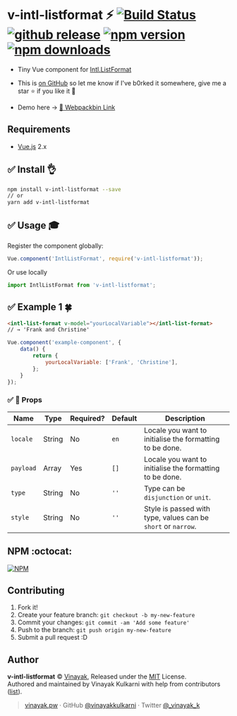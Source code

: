 # v-intl-listformat :zap: [![Build Status](https://travis-ci.org/vinayakkulkarni/v-intl-listformat.svg?branch=master)](https://travis-ci.org/vinayakkulkarni/v-intl-listformat) <a href="https://github.com/vinayakkulkarni/v-intl-listformat/releases/latest"><img src="https://img.shields.io/github/release/vinayakkulkarni/v-intl-listformat.svg" alt="github release"></a> <a href="http://npmjs.org/package/v-intl-listformat"><img src="https://img.shields.io/npm/v/v-intl-listformat.svg" alt="npm version"></a> <a href="http://npm-stat.com/charts.html?package=v-intl-listformat"><img src="https://img.shields.io/npm/dm/v-intl-listformat.svg" alt="npm downloads"></a>

+ Tiny Vue component for [Intl.ListFormat](https://www.chromestatus.com/feature/4764538272481280)

+ This is [on GitHub](https://github.com/vinayakkulkarni/v-intl-listformat)  so let me know if I've b0rked it somewhere, give me a star :star: if you like it :beers:

+ Demo here -> [💯 Webpackbin Link](https://goo.gl/9itxBq)

## Requirements

* [Vue.js](https://vuejs.org/) 2.x

## :white_check_mark: Install :ok_hand:

```bash
npm install v-intl-listformat --save
// or
yarn add v-intl-listformat
```

## :white_check_mark: Usage :mortar_board:

Register the component globally:
```javascript
Vue.component('IntlListFormat', require('v-intl-listformat'));
```
Or use locally
```javascript
import IntlListFormat from 'v-intl-listformat';
```

## :white_check_mark: Example 1 :four_leaf_clover:

```html
<intl-list-format v-model="yourLocalVariable"></intl-list-format>
// → 'Frank and Christine'
```

```javascript
Vue.component('example-component', {
	data() {
		return {
			yourLocalVariable: ['Frank', 'Christine'],
		};
	}
});
```

### :white_check_mark: :book: Props

| Name | Type | Required? | Default | Description |
| --- | --- | --- | --- | --- |
| `locale` | String | No | `en` | Locale you want to initialise the formatting to be done. |
| `payload` | Array | Yes | `[]` | Locale you want to initialise the formatting to be done. |
| `type` | String | No | `''` | Type can be `disjunction` or `unit`. |
| `style` | String | No | `''` | Style is passed with type, values can be `short` or `narrow`. |

## NPM :octocat:  

[![NPM](https://nodei.co/npm/v-intl-listformat.png?downloads=true&downloadRank=true&stars=true)](https://nodei.co/npm/v-intl-listformat/)

## Contributing

1.  Fork it!
2.  Create your feature branch: `git checkout -b my-new-feature`
3.  Commit your changes: `git commit -am 'Add some feature'`
4.  Push to the branch: `git push origin my-new-feature`
5.  Submit a pull request :D

## Author

**v-intl-listformat** © [Vinayak](https://github.com/vinayakkulkarni), Released under the [MIT](./LICENSE) License.<br>
Authored and maintained by Vinayak Kulkarni with help from contributors ([list](https://github.com/vinayakkulkarni/v-intl-listformat/contributors)).

> [vinayak.pw](https://vinayak.pw) · GitHub [@vinayakkulkarni](https://github.com/vinayakkulkarni) · Twitter [@\_vinayak_k](https://twitter.com/_vinayak_k)
